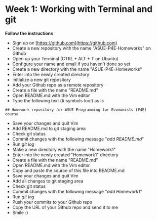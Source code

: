 # Week 1: Working with Terminal and git 

**Follow the instructions**

* Sign up on [https://github.com](https://github.com)
* Create a new repository with the name "ASUE-P4E-Homeworks" on Github
* Open up your Terminal (CTRL + ALT + T on Ubuntu)
* Configure your name and email if you haven't done so yet
* Create a new directory with the name "ASUE-P4E-Homeworks"
* Enter into the newly created directory
* Initialize a new git repository
* Add your Github repo as a remote repository 
* Create a file with the name "README.md"
* Open README.md with the Vim editor
* Type the following text (# symbols too!) as is
```
## Homework repository for ASUE Programming for Economists (P4E) course
``` 
* Save your changes and quit Vim
* Add README.md to git staging area
* Check git status
* Commit changes with the following message "*add README.md*"
* Run *git log*
* Make a new directory with the name "Homework1"
* Enter into the newly created "Homework1" directory
* Create a file with the name "README.md"
* Open README.md with the Vim editor
* Copy and paste the source of this file into README.md
* Save your changes and quit Vim
* Add all changes to git staging area
* Check git status
* Commit changes with the following message "*add Homework1*"
* Run *git log*
* Push your commits to your Github repo
* Copy the URL of your Github repo and send it to me
* Smile ։)
